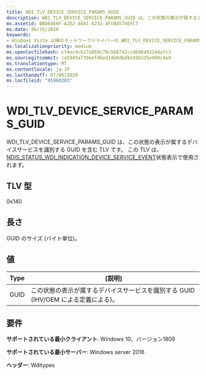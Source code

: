 ```yaml
---
title: WDI_TLV_DEVICE_SERVICE_PARAMS_GUID
description: WDI_TLV_DEVICE_SERVICE_PARAMS_GUID は、この状態の表示が属するデバイスサービスを識別する GUID を含む TLV です。
ms.assetid: BBD64E6F-A2E2-4601-A231-4FCB4574EFC7
ms.date: 06/15/2018
keywords:
- Windows Vista 以降のネットワークドライバーの WDI_TLV_DEVICE_SERVICE_PARAMS_GUID
ms.localizationpriority: medium
ms.openlocfilehash: c74ec4cb17a859c78c5b8742ccd696a92244a7c1
ms.sourcegitcommit: ca5045a739eefd6ed14b9dbd9249b335e090c4e9
ms.translationtype: MT
ms.contentlocale: ja-JP
ms.lasthandoff: 07/06/2020
ms.locfileid: "85968203"
---
```

# <a name="wdi_tlv_device_service_params_guid"></a>WDI_TLV_DEVICE_SERVICE_PARAMS_GUID

WDI_TLV_DEVICE_SERVICE_PARAMS_GUID は、この状態の表示が属するデバイスサービスを識別する GUID を含む TLV です。 この TLV は、 [NDIS_STATUS_WDI_INDICATION_DEVICE_SERVICE_EVENT](ndis-status-wdi-indication-device-service-event.md)状態表示で使用されます。

## <a name="tlv-type"></a>TLV 型

0x140

## <a name="length"></a>長さ

GUID のサイズ (バイト単位)。

## <a name="values"></a>値

| Type | [説明] |
| --- | --- |
| GUID | この状態の表示が属するデバイスサービスを識別する GUID (IHV/OEM による定義による)。 |

## <a name="requirements"></a>要件

**サポートされている最小クライアント**: Windows 10、バージョン1809

**サポートされている最小サーバー**: Windows server 2016

**ヘッダー**: Wditypes

